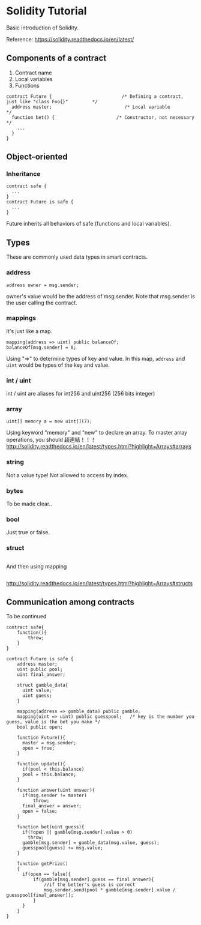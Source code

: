 # Solidity Tutorial #
Basic introduction of Solidity.

Reference: https://solidity.readthedocs.io/en/latest/

## Components of a contract ##
1. Contract name
2. Local variables
3. Functions

```solidity
contract Future {                          /* Defining a contract, just like "class Foo{}"         */
  address master;                           /* Local variable                                       */
  function bet() {                       /* Constructor, not necessary                           */
    ...
  }
}
```


## Object-oriented ##
### Inheritance ###
```solidity
contract safe {
  ...
}
contract Future is safe {
  ...
}
```
Future inherits all behaviors of safe (functions and local variables).
## Types ##
These are commonly used data types in smart contracts.
### address ###
```solidity
address owner = msg.sender;
```
owner's value would be the address of msg.sender.
Note that msg.sender is the user calling the contract.
### mappings ###
It's just like a map.
```solidity
mapping(address => uint) public balanceOf;
balanceOf[msg.sender] = 0;
```
Using "=>" to determine types of key and value. In this map, ```address``` and ```uint``` would be types of the key and value.
### int / uint ###
int / uint are aliases for int256 and uint256  (256 bits integer)
### array ###
```solidity
uint[] memory a = new uint[](7);         
```
Using keyword "memory" and "new" to declare an array. To master array operations, you should 超連結！！！     http://solidity.readthedocs.io/en/latest/types.html?highlight=Arrays#arrays

### string ###
Not a value type! Not allowed to access by index.
### bytes ###
To be made clear..
### bool ###
Just true or false.

### struct ###
```solidity
```
And then using mapping
```solidity
```
http://solidity.readthedocs.io/en/latest/types.html?highlight=Arrays#structs

## Communication among contracts ##
To be continued





```
contract safe{
    function(){
        throw;
    }
}

contract Future is safe {
    address master;
    uint public pool;
    uint final_answer;

    struct gamble_data{
      uint value;
      uint guess;
    }

    mapping(address => gamble_data) public gamble;
    mapping(uint => uint) public guesspool;   /* key is the number you guess, value is the bet you make */
    bool public open;

    function Future(){
      master = msg.sender;
      open = true;
    }

    function update(){
      if(pool < this.balance)
      pool = this.balance;
    }

    function answer(uint answer){
      if(msg.sender != master)
          throw;
      final_answer = answer;
      open = false;
    }

    function bet(uint guess){
      if(!open || gamble[msg.sender].value > 0)
        throw;
      gamble[msg.sender] = gamble_data(msg.value, guess);
      guesspool[guess] += msg.value;
    }

    function getPrize()
    {
      if(open == false){
          if(gamble[msg.sender].guess == final_answer){
              //if the better's guess is correct
              msg.sender.send(pool * gamble[msg.sender].value / guesspool[final_answer]);
          }
      }
    }
}
```
